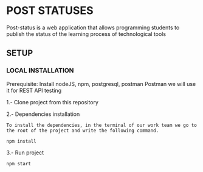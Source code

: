 # POST STATUSES
Post-status is a web application that allows programming students to publish the status of the learning process of technological tools

## SETUP
### LOCAL INSTALLATION
Prerequisite: Install nodeJS, npm, postgresql, postman
Postman we will use it for REST API testing 

1.- Clone project from this repository 

2.- Dependencies installation

    To install the dependencies, in the terminal of our work team we go to the root of the project and write the following command.

    npm install

3.- Run project

    npm start



